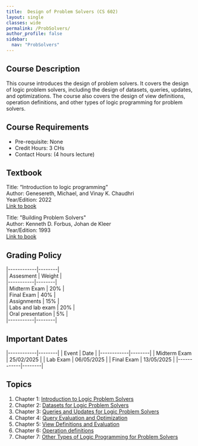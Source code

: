 ```yaml
---
title:  Design of Problem Solvers (CS 602)
layout: single
classes: wide
permalink: /ProbSolvers/
author_profile: false
sidebar:
  nav: "ProbSolvers"
---
```


## Course Description
This course introduces the design of problem solvers. It covers the design of logic problem solvers, including the design of datasets, queries, updates, and optimizations. The course also covers the design of view definitions, operation definitions, and other types of logic programming for problem solvers.
## Course Requirements
* Pre-requisite: None
* Credit Hours: 3 CHs
* Contact Hours: (4 hours lecture)

## Textbook

Title: “Introduction to logic programming”     
Author: Genesereth, Michael, and Vinay K. Chaudhri  
Year/Edition: 2022  
[Link to book](https://www.amazon.com/Introduction-Programming-Synthesis-Artificial-Intelligence/dp/1681737221)

Title: "Building Problem Solvers"  
Author: Kenneth D. Forbus, Johan de Kleer  
Year/Edition: 1993  
[Link to book](https://mitpress.mit.edu/9780262528153/building-problem-solvers/)

## Grading Policy

|------------|--------|  
| Assesment | Weight |  
|-----------|--------|  
| Midterm Exam | 20% |  
| Final Exam | 40% |  
| Assignments | 15% |  
| Labs and lab exam | 20% |   
| Oral presentation | 5% |  
|-----------|--------|  

## Important Dates

|------------|--------|
| Event | Date |
|------------|--------|
| Midterm Exam | 25/02/2025 |
| Lab Exam | 06/05/2025 |
| Final Exam | 13/05/2025 |
|------------|--------|

## Topics

1. Chapter 1: [Introduction to Logic Problem Solvers](/ProbSolvers/chap1)
2. Chapter 2: [Datasets for Logic Problem Solvers](/ProbSolvers/chap2)
3. Chapter 3: [ Queries and Updates for Logic Problem Solvers](/ProbSolvers/chap3)
4. Chapter 4: [Query Evaluation and Optimization](/ProbSolvers/chap4)
5. Chapter 5: [View Definitions and Evaluation](/ProbSolvers/chap5)
6. Chapter 6: [Operation definitions](/ProbSolvers/chap6)
6. Chapter 7: [Other Types of Logic Programming for Problem Solvers](/ProbSolvers/chap7)
